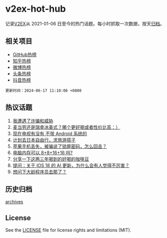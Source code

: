 # v2ex-hot-hub

 记录[V2EX](https://www.v2ex.com/)从 2021-01-06 日至今的热门话题。每小时抓取一次数据，按天[归档](archives)。
 
 ## 相关项目

- [GitHub热榜](https://github.com/lonnyzhang423/github-hot-hub)
- [知乎热榜](https://github.com/lonnyzhang423/zhihu-hot-hub)
- [微博热榜](https://github.com/lonnyzhang423/weibo-hot-hub)
- [头条热榜](https://github.com/lonnyzhang423/toutiao-hot-hub)
- [抖音热榜](https://github.com/lonnyzhang423/douyin-hot-hub)


 `更新时间：2024-06-17 11:10:06 +0800`

## 热议话题

1. [我遭遇了诈骗和威胁](https://www.v2ex.com/t/1050019)
1. [麦当劳还是瑞幸冰美式？哪个更好喝或者性价比高：）](https://www.v2ex.com/t/1049971)
1. [现在电视有没有 不带 Android 系统的](https://www.v2ex.com/t/1049940)
1. [计划去日本自由行，求旅游搭子](https://www.v2ex.com/t/1050037)
1. [苹果手机丢失，被骗说了锁屏密码，怎么回击？](https://www.v2ex.com/t/1050038)
1. [电脑内存可以 8+8+16+16 吗?](https://www.v2ex.com/t/1049922)
1. [分享一下这两三年喝到的好喝的咖啡豆](https://www.v2ex.com/t/1049943)
1. [提问：关于 IOS 18 的 AI 更新，为什么会有人觉得不厉害？](https://www.v2ex.com/t/1049986)
1. [想问下大龄程序员去那了？](https://www.v2ex.com/t/1050032)

## 历史归档

[archives](archives)

## License

See the [LICENSE](LICENSE) file for license rights and limitations (MIT).
